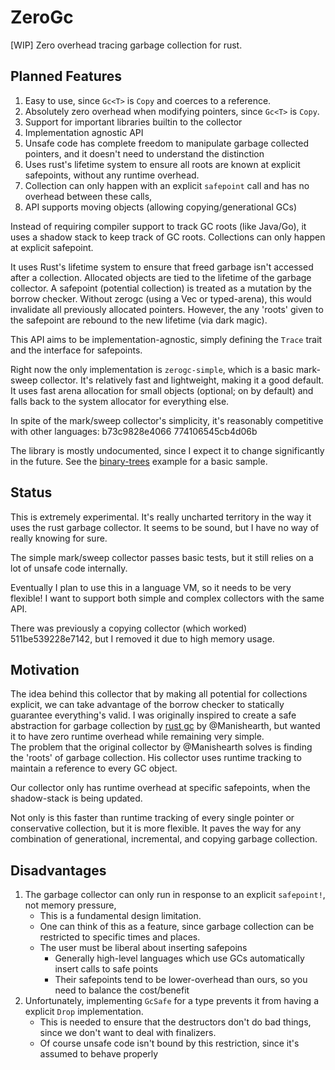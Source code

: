 ZeroGc
=======
[WIP] Zero overhead tracing garbage collection for rust.


## Planned Features
1. Easy to use, since `Gc<T>` is `Copy` and coerces to a reference.
2. Absolutely zero overhead when modifying pointers, since `Gc<T>` is `Copy`.
3. Support for important libraries builtin to the collector
4. Implementation agnostic API
5. Unsafe code has complete freedom to manipulate garbage collected pointers, and it doesn't need to understand the distinction 
6. Uses rust's lifetime system to ensure all roots are known at explicit safepoints, without any runtime overhead.
7. Collection can only happen with an explicit `safepoint` call and has no overhead between these calls,
8. API supports moving objects (allowing copying/generational GCs)

Instead of requiring compiler support to track GC roots (like Java/Go),
it uses a shadow stack to keep track of GC roots.
Collections can only happen at explicit safepoint.

It uses Rust's lifetime system to ensure that freed garbage
isn't accessed after a collection. Allocated objects are tied
to the lifetime of the garbage collector.
A safepoint (potential collection) is treated as a mutation by
the borrow checker. Without zerogc (using a Vec or typed-arena),
this would invalidate all previously allocated pointers. However,
the any 'roots' given to the safepoint are rebound to the new lifetime
(via dark magic).

This API aims to be implementation-agnostic,
simply defining the `Trace` trait and the interface for safepoints.

Right now the only implementation is `zerogc-simple`,
which is a basic mark-sweep collector.
It's relatively fast and lightweight, making it a good default.
It uses fast arena allocation for small objects (optional; on by default) and
falls back to the system allocator for everything else.

In spite of the mark/sweep collector's simplicity,
it's reasonably competitive with other languages: b73c9828e4066 774106545cb4d06b

The library is mostly undocumented, since I expect it to change significantly in the future.
See the [binary-trees](libs/simple/examples/binary_trees.rs) example for a basic sample.

## Status
This is extremely experimental. It's really uncharted territory
in the way it uses the rust garbage collector. It seems to be sound,
but I have no way of really knowing for sure.

The simple mark/sweep collector passes basic tests,
but it still relies on a lot of unsafe code internally.

Eventually I plan to use this in a language VM,
so it needs to be very flexible! I want to support both simple
and complex collectors with the same API.

There was previously a copying collector (which worked) 511be539228e7142,
but I removed it due to high memory usage.

## Motivation
The idea behind this collector that by making all potential for collections explicit,
we can take advantage of the borrow checker to statically guarantee everything's valid.
I was originally inspired to create a safe abstraction for garbage collection by [rust gc](https://github.com/Manishearth/rust-gc) by @Manishearth,
but wanted it to have zero runtime overhead while remaining very simple.\
The problem that the original collector by @Manishearth solves is finding the 'roots' of garbage collection.
His collector uses runtime tracking to maintain a reference to every GC object.

Our collector only has runtime overhead at specific safepoints,
when the shadow-stack is being updated.

Not only is this faster than runtime tracking of every single pointer or conservative collection, but it is more flexible. 
It paves the way for any combination of generational, incremental, and copying garbage collection.

## Disadvantages
1. The garbage collector can only run in response to an explicit `safepoint!`, not memory pressure,
   - This is a fundamental design limitation.
   - One can think of this as a feature, since garbage collection can be restricted to specific times and places.
   - The user must be liberal about inserting safepoins
     - Generally high-level languages which use GCs automatically insert calls to safe points
     - Their safepoints tend to be lower-overhead than ours, so you need to balance the cost/benefit
2. Unfortunately, implementing `GcSafe` for a type prevents it from having a explicit `Drop` implementation.
   - This is needed to ensure that the destructors don't do bad things, since we don't want to deal with finalizers.
   - Of course unsafe code isn't bound by this restriction, since it's assumed to behave properly
